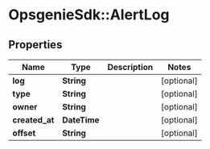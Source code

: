 # OpsgenieSdk::AlertLog

## Properties
Name | Type | Description | Notes
------------ | ------------- | ------------- | -------------
**log** | **String** |  | [optional] 
**type** | **String** |  | [optional] 
**owner** | **String** |  | [optional] 
**created_at** | **DateTime** |  | [optional] 
**offset** | **String** |  | [optional] 



